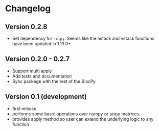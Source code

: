 # Changelog

## Version 0.2.8

- Set dependency for `scipy`. Seems like the hstack and vstack functions 
have been updated in 1.13.0+.


## Version 0.2.0 - 0.2.7

- Support multi apply
- Add tests and documentation
- Sync package with the rest of the BiocPy

## Version 0.1 (development)

- first release
- performs some basic operations over numpy or scipy matrices.
- provides apply method so user can extend the underlying logic to any function
